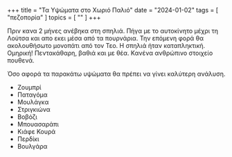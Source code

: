 +++
title = "Τα Υψώματα στο Χωριό Παλιό"
date = "2024-01-02"
tags = [ "πεζοπορία" ]
topics = [ "" ]
+++

Πριν κανα 2 μήνες ανέβηκα στη σπηλιά. Πήγα με το αυτοκίνητο μέχρι τη Λούτσα και απο εκει μέσα από τα πουρνάρια. Την επόμενη φορά θα ακολουθήσωτο μονοπάτι από τον Τεο. Η σπηλιά ήταν καταπληκτική. Ομηρική! Πεντακάθαρη, βαθιά και με θέα. Κανένα ανθρώπινο στοιχείο πουθενά.

Όσο αφορά τα παρακάτω υψώματα θα πρέπει να γίνει καλύτερη ανάλυση.

-   Ζουμπρί
-   Παταγόμα
-   Μουλάγκα
-   Στριγκιώνα
-   Βοβόζι
-   Μπουασαράπι
-   Κιάφε Κουρά
-   Περδίκι
-   Βουλγάρα
